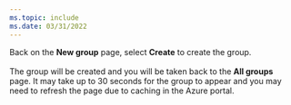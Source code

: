 ```yaml
---
ms.topic: include
ms.date: 03/31/2022
---
```

Back on the **New group** page, select **Create** to create the group.<br>
<br>
The group will be created and you will be taken back to the **All groups** page.  It may take up to 30 seconds for the group to appear and you may need to refresh the page due to caching in the Azure portal.